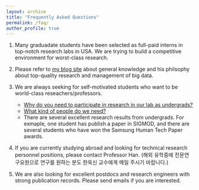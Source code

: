 ```yaml
---
layout: archive
title: "Frequently Asked Questions"
permalink: /faq/
author_profile: true
---
```



1. Many graduadate students have been selected as full-paid interns in top-notch research labs in USA. We are trying to build a competitive environment for worst-class research.

2. Please refer to [my blog site](https://blog.naver.com/lovehan/) about general knowledge and his philsophy about top-quality research and management of big data. 

3. We are always seeking for self-motivated students who want to be world-class reseachers/professors.
   * [Why do you need to participate in research in our lab as undergrads?](https://blog.naver.com/lovehan/220441388780)
   * [What kind of people do we need?](https://blog.naver.com/lovehan/220388845800)
   * There are several excellent research results from undergrads. For exmaple,  one student has publish a paper in SIGMOD, and there are several students who have won the Samsung Human Tech Paper awards.
   
4. If you are currently studying abroad and looking for technical research personnel positions, please contact Professor Han. (해외 유학중에 전문연구요원으로 연구를 원하는 분도 한욱신 교수에게 메일 주시기 바랍니다.)


5. We are also looking for excellent postdocs and research engineers with strong publication records. Please send emails if you are interested.
